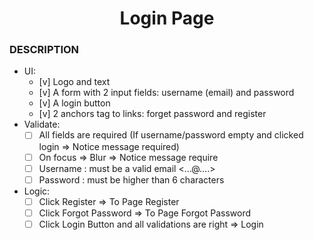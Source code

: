 <h1 align="center">Login Page</h1>

### DESCRIPTION

- UI:
  - [v] Logo and text
  - [v] A form with 2 input fields: username (email) and password
  - [v] A login button
  - [v] 2 anchors tag to links: forget password and register
- Validate:
  - [ ] All fields are required (If username/password empty and clicked login => Notice message required)
  - [ ] On focus => Blur => Notice message require
  - [ ] Username : must be a valid email <...@....>
  - [ ] Password : must be higher than 6 characters
- Logic:
  - [ ] Click Register => To Page Register
  - [ ] Click Forgot Password => To Page Forgot Password
  - [ ] Click Login Button and all validations are right => Login
